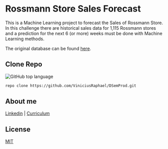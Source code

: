 # Rossmann Store Sales Forecast
This is a Machine Learning project to forecast the Sales of Rossmann Store.
In this challenge there are historical sales data for 1,115 Rossmann stores and a prediction for the next 6 (or more) weeks must be done with Machine Learning methods.

The original database can be found [here](https://www.kaggle.com/c/rossmann-store-sales/data).


## Clone Repo
![GitHub top language](https://img.shields.io/github/languages/top/ViniciusRaphael/DSemProd)
```bash
repo clone https://github.com/ViniciusRaphael/DSemProd.git
```

## About me
[Linkedin](https://www.linkedin.com/in/vinicius-sousa1/) | [Curriculum](https://viniciusraphael.github.io/)
## License
[MIT](https://choosealicense.com/licenses/mit/)
